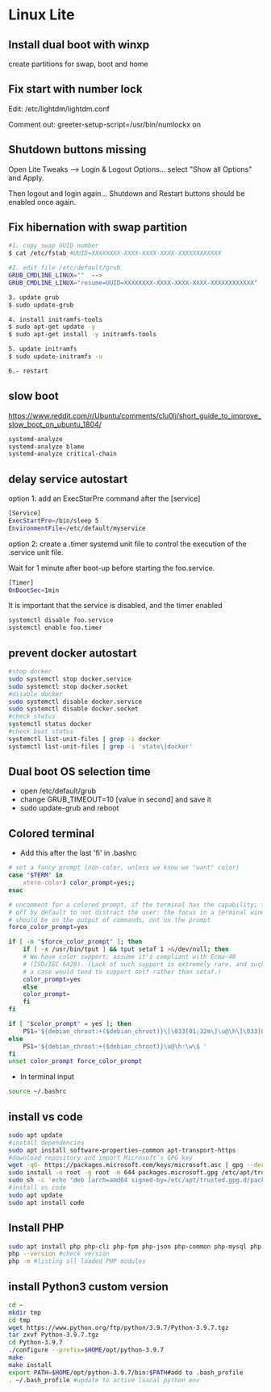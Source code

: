 # Linux Lite

## Install dual boot with winxp
create partitions for swap, boot and home

## Fix start with number lock
Edit: /etc/lightdm/lightdm.conf

Comment out: greeter-setup-script=/usr/bin/numlockx on

## Shutdown buttons missing
Open Lite Tweaks --> Login & Logout Options... select "Show all Options" and Apply.

Then logout and login again... Shutdown and Restart buttons should be enabled once again.

## Fix hibernation with swap partition
```sh
#1. copy swap UUID number
$ cat /etc/fstab #UUID=XXXXXXXX-XXXX-XXXX-XXXX-XXXXXXXXXXXX

#2. edit file /etc/default/grub
GRUB_CMDLINE_LINUX=""  -->
GRUB_CMDLINE_LINUX="resume=UUID=XXXXXXXX-XXXX-XXXX-XXXX-XXXXXXXXXXXX"

3. update grub
$ sudo update-grub

4. install initramfs-tools
$ sudo apt-get update -y
$ sudo apt-get install -y initramfs-tools

5. update initramfs
$ sudo update-initramfs -u

6.- restart
```

## slow boot
https://www.reddit.com/r/Ubuntu/comments/clu0lj/short_guide_to_improve_slow_boot_on_ubuntu_1804/
```sh
systemd-analyze
systemd-analyze blame
systemd-analyze critical-chain
```

## delay service autostart
option 1: add an ExecStarPre command after the [service]
```sh
[Service]
ExecStartPre=/bin/sleep 5
EnvironmentFile=/etc/default/myservice
```

option 2: create a .timer systemd unit file to control the execution of the .service unit file.

Wait for 1 minute after boot-up before starting the foo.service.
```sh
[Timer]
OnBootSec=1min
```
It is important that the service is disabled, and the timer enabled
```sh
systemctl disable foo.service
systemctl enable foo.timer
```

## prevent docker autostart
```sh
#stop docker
sudo systemctl stop docker.service
sudo systemctl stop docker.socket
#disable docker
sudo systemctl disable docker.service
sudo systemctl disable docker.socket
#check status
systemctl status docker
#check boot status
systemctl list-unit-files | grep -i docker
systemctl list-unit-files | grep -i 'state\|docker'
```

## Dual boot OS selection time
  * open /etc/default/grub
  * change GRUB_TIMEOUT=10 [value in second] and save it
  * sudo update-grub and reboot

## Colored terminal
  * Add this after the last 'fi' in .bashrc
```sh
# set a fancy prompt (non-color, unless we know we "want" color)
case "$TERM" in
    xterm-color) color_prompt=yes;;
esac

# uncomment for a colored prompt, if the terminal has the capability; turned
# off by default to not distract the user: the focus in a terminal window
# should be on the output of commands, not on the prompt
force_color_prompt=yes

if [ -n "$force_color_prompt" ]; then
    if [ -x /usr/bin/tput ] && tput setaf 1 >&/dev/null; then
    # We have color support; assume it's compliant with Ecma-48
    # (ISO/IEC-6429). (Lack of such support is extremely rare, and such
    # a case would tend to support setf rather than setaf.)
    color_prompt=yes
    else
    color_prompt=
    fi
fi

if [ "$color_prompt" = yes ]; then
    PS1='${debian_chroot:+($debian_chroot)}\[\033[01;32m\]\u@\h\[\033[00m\]:\[\033[01;34m\]\w\[\033[00m\]\$ '
else
    PS1='${debian_chroot:+($debian_chroot)}\u@\h:\w\$ '
fi
unset color_prompt force_color_prompt
```
  * In terminal input
```sh
source ~/.bashrc
```

## install vs code
```sh
sudo apt update
#install dependencies
sudo apt install software-properties-common apt-transport-https
#download repository and import Microsoft’s GPG key
wget -qO- https://packages.microsoft.com/keys/microsoft.asc | gpg --dearmor > packages.microsoft.gpg
sudo install -o root -g root -m 644 packages.microsoft.gpg /etc/apt/trusted.gpg.d/
sudo sh -c 'echo "deb [arch=amd64 signed-by=/etc/apt/trusted.gpg.d/packages.microsoft.gpg] https://packages.microsoft.com/repos/vscode stable main" > /etc/apt/sources.list.d/vscode.list'
#install vs code
sudo apt update
sudo apt install code
```

## Install PHP
```sh
sudo apt install php php-cli php-fpm php-json php-common php-mysql php-zip php-gd php-mbstring php-curl php-xml php-pear php-bcmath
php --version #check version
php -m #listing all loaded PHP modules
```

## install Python3 custom version
```sh
cd ~
mkdir tmp
cd tmp
wget https://www.python.org/ftp/python/3.9.7/Python-3.9.7.tgz
tar zxvf Python-3.9.7.tgz
cd Python-3.9.7
./configure --prefix=$HOME/opt/python-3.9.7
make
make install
export PATH=$HOME/opt/python-3.9.7/bin:$PATH#add to .bash_profile
. ~/.bash_profile #update to active loacal python env
```

